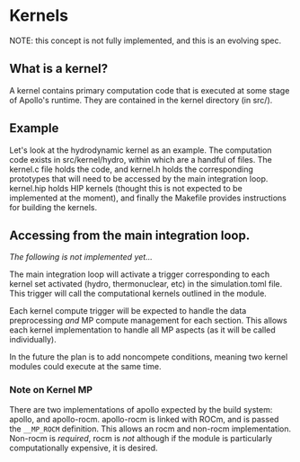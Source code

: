 # Kernels

NOTE: this concept is not fully implemented, and this is an evolving spec.

## What is a kernel?
A kernel contains primary computation code that is executed at some stage of 
Apollo's runtime. They are contained in the kernel directory (in src/). 

## Example
Let's look at the hydrodynamic kernel as an example. The computation code
exists in src/kernel/hydro, within which are a handful of files. The kernel.c
file holds the code, and kernel.h holds the corresponding prototypes that 
will need to be accessed by the main integration loop. kernel.hip holds HIP 
kernels (thought this is not expected to be implemented at the moment), and
finally the Makefile provides instructions for building the kernels.

## Accessing from the main integration loop.
_The following is not implemented yet..._

The main integration loop will activate a trigger corresponding to each kernel
set activated (hydro, thermonuclear, etc) in the simulation.toml file. This 
trigger will call the computational kernels outlined in the module.

Each kernel compute trigger will be expected to handle the data preprocessing
_and_ MP compute management for each section. This allows each kernel
implementation to handle all MP aspects (as it will be called individually). 

In the future the plan is to add noncompete conditions, meaning two kernel 
modules could execute at the same time.

### Note on Kernel MP
There are two implementations of apollo expected by the build system: apollo, 
and apollo-rocm. apollo-rocm is linked with ROCm, and is passed the 
`__MP_ROCM` definition. This allows an rocm and non-rocm implementation. 
Non-rocm is _required_, rocm is _not_ although if the module is particularly 
computationally expensive, it is desired.
